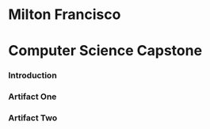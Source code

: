 # Milton Francisco

# Computer Science Capstone

### Introduction

### Artifact One

### Artifact Two

